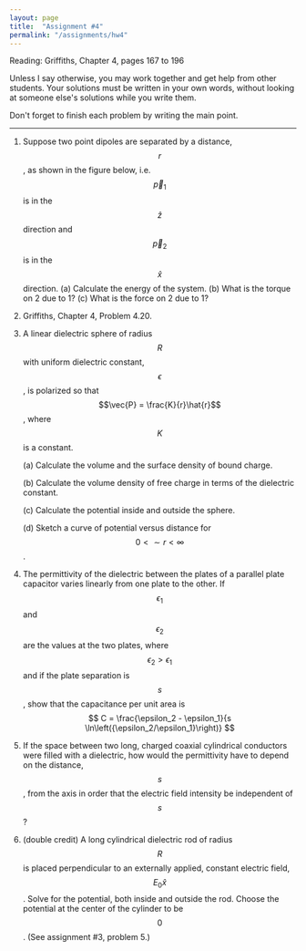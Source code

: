 ```yaml
---
layout: page
title:  "Assignment #4"
permalink: "/assignments/hw4"
---
```


Reading: 
Griffiths, Chapter 4, pages 167 to 196

Unless I say otherwise, you may work together and get help from other students. Your solutions must be written in your own words, without looking at someone else's solutions while
you write them.

Don't forget to finish each problem by writing the main point.

______________________________________________________________________________

1.	Suppose two point dipoles are separated by a distance, $$r$$, as shown in the figure below, i.e. $$\vec{p}_1$$  is in the $$\hat{z}$$ direction and $$\vec{p}_2$$ is in the $$\hat{x}$$ direction.
	(a)	Calculate the energy of the system.
	(b)	What is the torque on 2 due to 1?
	(c)	What is the force on 2 due to 1?

2.	Griffiths, Chapter 4, Problem 4.20.

3.	A linear dielectric sphere of radius $$R$$ with uniform dielectric constant, $$\epsilon$$, is polarized so that $$\vec{P} = \frac{K}{r}\hat{r}$$, where $$K$$ is a constant.

	(a)	Calculate the volume and the surface density of bound charge.

	(b)	Calculate the volume density of free charge in terms of the dielectric constant.

	(c)	Calculate the potential inside and outside the sphere.

	(d)	Sketch a curve of potential versus distance for $$ 0 <\sim  r < \infty$$.

4.	The permittivity of the dielectric between the plates of a parallel plate capacitor varies linearly from one plate to the other. If $$\epsilon_1$$ and $$\epsilon_2$$ are the values at the two plates, where $$\epsilon_2 > \epsilon_1$$ and if the plate separation is $$s$$, show that the capacitance per unit area is
$$
C = \frac{\epsilon_2 - \epsilon_1}{s \ln\left({\epsilon_2/\epsilon_1}\right)}
$$
  
5.	If the space between two long, charged coaxial cylindrical conductors were filled with a dielectric, how would the permittivity have to depend on the distance, $$s$$, from the axis in order that the electric field intensity be independent of $$s$$?

6.	(double credit) A long cylindrical dielectric rod of radius $$R$$ is placed perpendicular to an externally applied, constant electric field, $$E_0\hat{x}$$  . Solve for the potential, both inside and outside the rod. Choose the potential at the center of the cylinder to be $$0$$.  (See assignment #3, problem 5.)

